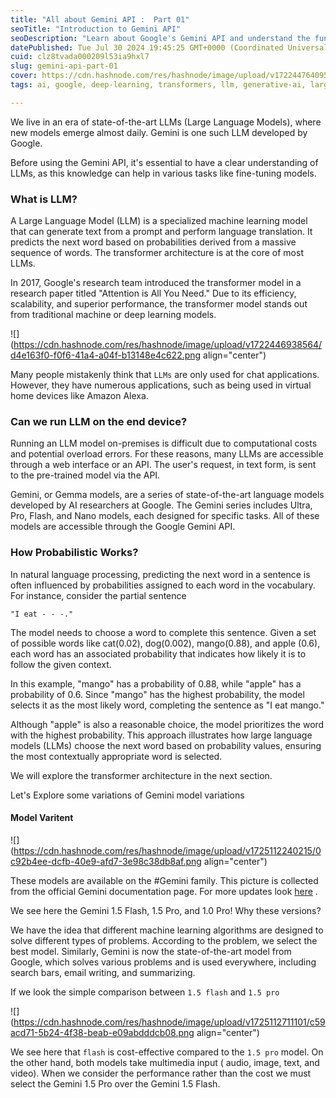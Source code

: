 ```yaml
---
title: "All about Gemini API :  Part 01"
seoTitle: "Introduction to Gemini API"
seoDescription: "Learn about Google's Gemini API and understand the fundamentals of Large Language Models (LLMs) and their applications"
datePublished: Tue Jul 30 2024 19:45:25 GMT+0000 (Coordinated Universal Time)
cuid: clz8tvada000209l53ia9hxl7
slug: gemini-api-part-01
cover: https://cdn.hashnode.com/res/hashnode/image/upload/v1722447640953/67d90222-f744-41a9-8b4b-fe6ee7ed4972.jpeg
tags: ai, google, deep-learning, transformers, llm, generative-ai, large-language-models, sajjadrahman, gemini

---
```


We live in an era of state-of-the-art LLMs (Large Language Models), where new models emerge almost daily. Gemini is one such LLM developed by Google.

Before using the Gemini API, it's essential to have a clear understanding of LLMs, as this knowledge can help in various tasks like fine-tuning models.

### What is LLM?

A Large Language Model (LLM) is a specialized machine learning model that can generate text from a prompt and perform language translation. It predicts the next word based on probabilities derived from a massive sequence of words. The transformer architecture is at the core of most LLMs.

In 2017, Google's research team introduced the transformer model in a research paper titled "Attention is All You Need." Due to its efficiency, scalability, and superior performance, the transformer model stands out from traditional machine or deep learning models.

![](https://cdn.hashnode.com/res/hashnode/image/upload/v1722446938564/d4e163f0-f0f6-41a4-a04f-b13148e4c622.png align="center")

Many people mistakenly think that `LLMs` are only used for chat applications. However, they have numerous applications, such as being used in virtual home devices like Amazon Alexa.

### Can we run LLM on the end device?

Running an LLM model on-premises is difficult due to computational costs and potential overload errors. For these reasons, many LLMs are accessible through a web interface or an API. The user's request, in text form, is sent to the pre-trained model via the API.

Gemini, or Gemma models, are a series of state-of-the-art language models developed by AI researchers at Google. The Gemini series includes Ultra, Pro, Flash, and Nano models, each designed for specific tasks. All of these models are accessible through the Google Gemini API.

### How Probabilistic Works?

In natural language processing, predicting the next word in a sentence is often influenced by probabilities assigned to each word in the vocabulary. For instance, consider the partial sentence

`"I eat - - -."`

The model needs to choose a word to complete this sentence. Given a set of possible words like cat(0.02), dog(0.002), mango(0.88), and apple (0.6), each word has an associated probability that indicates how likely it is to follow the given context.

In this example, "mango" has a probability of 0.88, while "apple" has a probability of 0.6. Since "mango" has the highest probability, the model selects it as the most likely word, completing the sentence as "I eat mango."

Although "apple" is also a reasonable choice, the model prioritizes the word with the highest probability. This approach illustrates how large language models (LLMs) choose the next word based on probability values, ensuring the most contextually appropriate word is selected.

We will explore the transformer architecture in the next section.

Let's Explore some variations of Gemini model variations

#### Model Varitent

![](https://cdn.hashnode.com/res/hashnode/image/upload/v1725112240215/0c92b4ee-dcfb-40e9-afd7-3e98c38db8af.png align="center")

These models are available on the #Gemini family. This picture is collected from the official Gemini documentation page. For more updates look [here](https://ai.google.dev/gemini-api/docs/models/gemini) .

We see here the Gemini 1.5 Flash, 1.5 Pro, and 1.0 Pro! Why these versions?

We have the idea that different machine learning algorithms are designed to solve different types of problems. According to the problem, we select the best model. Similarly, Gemini is now the state-of-the-art model from Google, which solves various problems and is used everywhere, including search bars, email writing, and summarizing.

If we look the simple comparison between `1.5 flash` and `1.5 pro`

![](https://cdn.hashnode.com/res/hashnode/image/upload/v1725112711101/c59acd71-5b24-4f38-beab-e09abdddcb08.png align="center")

We see here that `flash` is cost-effective compared to the `1.5 pro` model. On the other hand, both models take multimedia input ( audio, image, text, and video). When we consider the performance rather than the cost we must select the Gemini 1.5 Pro over the Gemini 1.5 Flash.